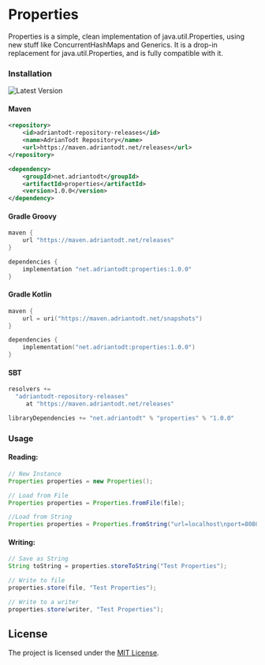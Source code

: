 # Properties

Properties is a simple, clean implementation of java.util.Properties, using new stuff like ConcurrentHashMaps and Generics.
It is a drop-in replacement for java.util.Properties, and is fully compatible with it.

### Installation

![Latest Version](https://maven.adriantodt.net/api/badge/latest/releases/net/adriantodt/properties?color=40c14a&name=Maven&prefix=v)

#### Maven

```xml
<repository>
    <id>adriantodt-repository-releases</id>
    <name>AdrianTodt Repository</name>
    <url>https://maven.adriantodt.net/releases</url>
</repository>
```

```xml
<dependency>
    <groupId>net.adriantodt</groupId>
    <artifactId>properties</artifactId>
    <version>1.0.0</version>
</dependency>
```

#### Gradle Groovy

```groovy
maven {
    url "https://maven.adriantodt.net/releases"
}
```

```groovy
dependencies {
    implementation "net.adriantodt:properties:1.0.0"
}
```

#### Gradle Kotlin

```kotlin
maven {
    url = uri("https://maven.adriantodt.net/snapshots")
}
```

```kotlin
dependencies {
    implementation("net.adriantodt:properties:1.0.0")
}
```

#### SBT

```scala
resolvers +=
  "adriantodt-repository-releases" 
     at "https://maven.adriantodt.net/releases"
```
    
```scala
libraryDependencies += "net.adriantodt" % "properties" % "1.0.0"
```

### Usage

#### Reading:

```java
// New Instance
Properties properties = new Properties();

// Load from File
Properties properties = Properties.fromFile(file);

//Load from String
Properties properties = Properties.fromString("url=localhost\nport=8080");
```

#### Writing:

```java
// Save as String
String toString = properties.storeToString("Test Properties");

// Write to file
properties.store(file, "Test Properties");

// Write to a writer
properties.store(writer, "Test Properties");
```

## License

The project is licensed under the [MIT License](https://choosealicense.com/licenses/mit/).
